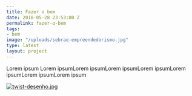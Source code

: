 ```yaml
---
title: Fazer o bem
date: 2018-05-28 23:53:00 Z
permalink: fazer-o-bem
tags:
- bem
image: "/uploads/sebrae-empreendedorismo.jpg"
type: latest
layout: project
---
```


Lorem ipsum Lorem ipsumLorem ipsumLorem ipsumLorem ipsumLorem ipsumLorem ipsumLorem ipsum

[![twist-desenho.jpg](/uploads/twist-desenho.jpg)](https://www.youtube.com/watch?v=dtfmNF87jO8)